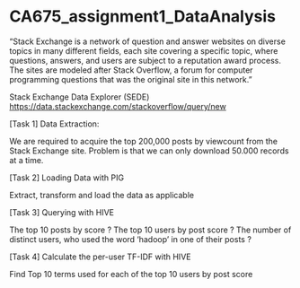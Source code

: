 # CA675_assignment1_DataAnalysis
“Stack Exchange is a network of question and answer websites on diverse topics in many different fields, each site covering a specific topic, where questions, answers, and users are subject to a reputation award process. The sites are modeled after Stack Overflow, a forum for computer programming questions that was the original site in this network.”

Stack Exchange Data Explorer (SEDE) https://data.stackexchange.com/stackoverflow/query/new


[Task 1] Data Extraction:

We are required to acquire the top 200,000 posts by viewcount from the Stack Exchange site. Problem is that we can only download 50.000 records at a time.


[Task 2] Loading Data with PIG

Extract, transform and load the data as applicable


[Task 3] Querying with HIVE

The top 10 posts by score ?
The top 10 users by post score ?
The number of distinct users, who used the word ‘hadoop’ in one of their posts ?


[Task 4] Calculate the per-user TF-IDF with HIVE

Find Top 10 terms used for each of the top 10 users by post score
